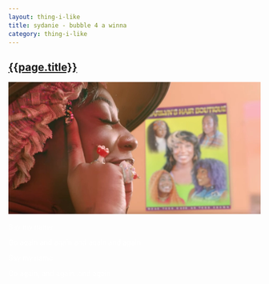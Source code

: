 ```yaml
---
layout: thing-i-like
title: sydanie - bubble 4 a winna
category: thing-i-like
---
```


<section style="background-image: url('../assets/images/bubbles.gif'); color: white">
<a href="https://www.youtube.com/watch?v=fqTCN1TKyzM"><h2>{{page.title}}</h2></a>
<img src="/assets/images/bubble 4 a winna.webp" loading="lazy">
<p>
Say my name
</p>
<p>
Go again and again and again and again
</p>
<p>
Say my name
</p>
<p>
Go again, and again..and again
</p>
</section>
